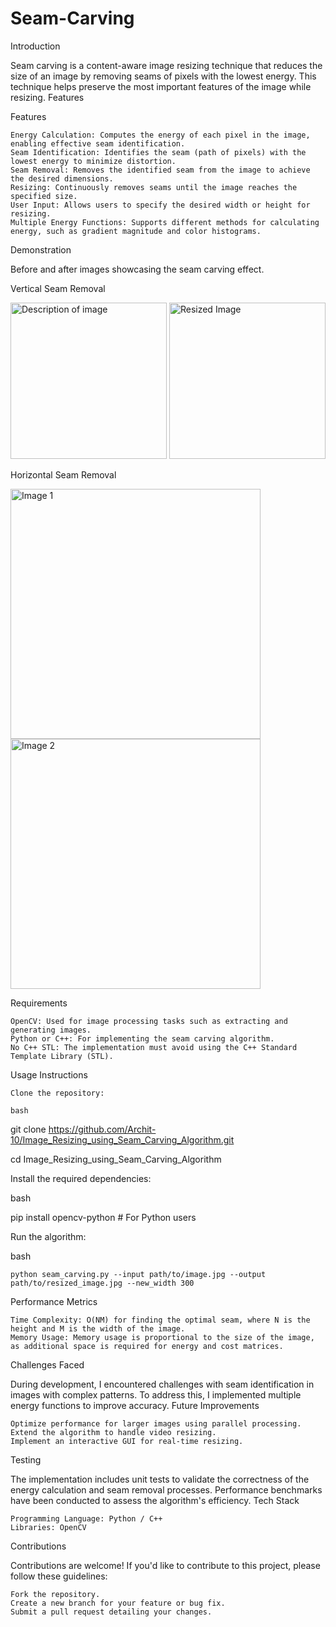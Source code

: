 # Seam-Carving

Introduction

Seam carving is a content-aware image resizing technique that reduces the size of an image by removing seams of pixels with the lowest energy. This technique helps preserve the most important features of the image while resizing.
Features

Features

    Energy Calculation: Computes the energy of each pixel in the image, enabling effective seam identification.
    Seam Identification: Identifies the seam (path of pixels) with the lowest energy to minimize distortion.
    Seam Removal: Removes the identified seam from the image to achieve the desired dimensions.
    Resizing: Continuously removes seams until the image reaches the specified size.
    User Input: Allows users to specify the desired width or height for resizing.
    Multiple Energy Functions: Supports different methods for calculating energy, such as gradient magnitude and color histograms.

Demonstration

Before and after images showcasing the seam carving effect.

Vertical Seam Removal

<img src="https://github.com/user-attachments/assets/a5fd7851-9a96-49bb-a0a9-60b8972aff66" alt="Description of image" width="250"/>

<img src="https://github.com/user-attachments/assets/c4277ee1-de84-40f8-8e04-36216566b1d8" alt="Resized Image" width="250"/>



Horizontal Seam Removal

<img src="https://github.com/user-attachments/assets/1420848c-34c3-48de-a5de-2cad5600bb8d" alt="Image 1" width="400"/>

<img src="https://github.com/user-attachments/assets/becca250-4f0c-4b67-be7d-e3f1f1896741" alt="Image 2" width="400"/>


Requirements

    OpenCV: Used for image processing tasks such as extracting and generating images.
    Python or C++: For implementing the seam carving algorithm.
    No C++ STL: The implementation must avoid using the C++ Standard Template Library (STL).

Usage Instructions

    Clone the repository:

    bash

git clone https://github.com/Archit-10/Image_Resizing_using_Seam_Carving_Algorithm.git

cd Image_Resizing_using_Seam_Carving_Algorithm

Install the required dependencies:

bash

pip install opencv-python  # For Python users

Run the algorithm:

bash

    python seam_carving.py --input path/to/image.jpg --output path/to/resized_image.jpg --new_width 300

Performance Metrics

    Time Complexity: O(NM) for finding the optimal seam, where N is the height and M is the width of the image.
    Memory Usage: Memory usage is proportional to the size of the image, as additional space is required for energy and cost matrices.

Challenges Faced

During development, I encountered challenges with seam identification in images with complex patterns. To address this, I implemented multiple energy functions to improve accuracy.
Future Improvements

    Optimize performance for larger images using parallel processing.
    Extend the algorithm to handle video resizing.
    Implement an interactive GUI for real-time resizing.

Testing

The implementation includes unit tests to validate the correctness of the energy calculation and seam removal processes. Performance benchmarks have been conducted to assess the algorithm's efficiency.
Tech Stack

    Programming Language: Python / C++
    Libraries: OpenCV

Contributions

Contributions are welcome! If you'd like to contribute to this project, please follow these guidelines:

    Fork the repository.
    Create a new branch for your feature or bug fix.
    Submit a pull request detailing your changes.    



